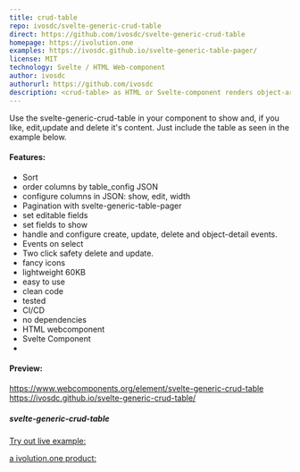 ```yaml
---
title: crud-table
repo: ivosdc/svelte-generic-crud-table
direct: https://github.com/ivosdc/svelte-generic-crud-table
homepage: https://ivolution.one
examples: https://ivosdc.github.io/svelte-generic-table-pager/
license: MIT
technology: Svelte / HTML Web-component
author: ivosdc
authorurl: https://github.com/ivosdc
description: <crud-table> as HTML or Svelte-component renders object-arrays with options-panel and inline edit per row. Dispatches events for ongoing data handling. As self-containing webcomponent or for Svelte in 60KB.
---
```


Use the svelte-generic-crud-table in your component to show and, if you like, edit,update and delete it's content. Just include the table as seen in the example below.

#### Features:

* Sort
* order columns by table_config JSON
* configure columns in JSON: show, edit, width
* Pagination with svelte-generic-table-pager
* set editable fields
* set fields to show
* handle and configure create, update, delete and object-detail events. 
* Events on select
* Two click safety delete and update.
* fancy icons
* lightweight 60KB
* easy to use
* clean code
* tested
* CI/CD
* no dependencies
* HTML webcomponent
* Svelte Component
* </crud-table>

#### Preview:
https://www.webcomponents.org/element/svelte-generic-crud-table
https://ivosdc.github.io/svelte-generic-crud-table/

##### svelte-generic-crud-table
[Try out live example:](https://ivosdc.github.io/svelte-generic-crud-table/ "GeneralCrudTable Example")

[a ivolution.one product:](https://ivolution.one" "ivolution.one product - MIT License")
